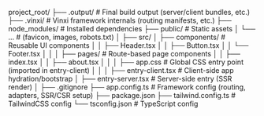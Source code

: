 project_root/
├── .output/            # Final build output (server/client bundles, etc.)
├── .vinxi/             # Vinxi framework internals (routing manifests, etc.)
├── node_modules/       # Installed dependencies
├── public/             # Static assets
│   └── ...             # (favicon, images, robots.txt)
│
├── src/
│   ├── components/     # Reusable UI components
│   │   ├── Header.tsx
│   │   ├── Button.tsx
│   │   └── Footer.tsx
│   │
│   ├── pages/          # Route-based page components
│   │   ├── index.tsx
│   │   ├── about.tsx
│   │
│   ├── app.css         # Global CSS entry point (imported in entry-client)
│   │
│   ├── entry-client.tsx # Client-side app hydration/bootstrap
│   ├── entry-server.tsx # Server-side entry (SSR render)
│
├── .gitignore
├── app.config.ts        # Framework config (routing, adapters, SSR/CSR setup)
├── package.json
├── tailwind.config.ts   # TailwindCSS config
└── tsconfig.json        # TypeScript config
